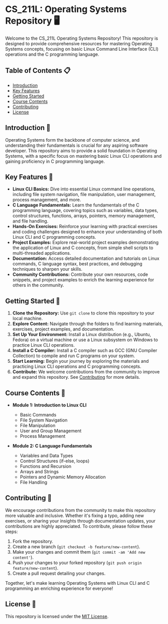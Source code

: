 # CS_211L: Operating Systems Repository 🖥️

Welcome to the CS_211L Operating Systems Repository! This repository is designed to provide comprehensive resources for mastering Operating Systems concepts, focusing on basic Linux Command Line Interface (CLI) operations and the C programming language.

## Table of Contents 📋

- [Introduction](#introduction)
- [Key Features](#key-features)
- [Getting Started](#getting-started)
- [Course Contents](#course-contents)
- [Contributing](#contributing)
- [License](#license)

## Introduction 🌟

Operating Systems form the backbone of computer science, and understanding their fundamentals is crucial for any aspiring software developer. This repository aims to provide a solid foundation in Operating Systems, with a specific focus on mastering basic Linux CLI operations and gaining proficiency in C programming language.

## Key Features 🔑

- **Linux CLI Basics:** Dive into essential Linux command line operations, including file system navigation, file manipulation, user management, process management, and more.
- **C Language Fundamentals:** Learn the fundamentals of the C programming language, covering topics such as variables, data types, control structures, functions, arrays, pointers, memory management, and file handling.
- **Hands-On Exercises:** Reinforce your learning with practical exercises and coding challenges designed to enhance your understanding of both Linux CLI and C programming concepts.
- **Project Examples:** Explore real-world project examples demonstrating the application of Linux and C concepts, from simple shell scripts to multi-threaded applications.
- **Documentation:** Access detailed documentation and tutorials on Linux commands, C language syntax, best practices, and debugging techniques to sharpen your skills.
- **Community Contributions:** Contribute your own resources, code snippets, and project examples to enrich the learning experience for others in the community.

## Getting Started 🚀

1. **Clone the Repository:** Use `git clone` to clone this repository to your local machine.
2. **Explore Content:** Navigate through the folders to find learning materials, exercises, project examples, and documentation.
3. **Set Up Your Environment:** Install a Linux distribution (e.g., Ubuntu, Fedora) on a virtual machine or use a Linux subsystem on Windows to practice Linux CLI operations.
4. **Install a C Compiler:** Install a C compiler such as GCC (GNU Compiler Collection) to compile and run C programs on your system.
5. **Start Learning:** Begin your journey by exploring the materials and practicing Linux CLI operations and C programming concepts.
6. **Contribute:** We welcome contributions from the community to improve and expand this repository. See [Contributing](#contributing) for more details.

## Course Contents 📘

- **Module 1: Introduction to Linux CLI**
  - Basic Commands
  - File System Navigation
  - File Manipulation
  - User and Group Management
  - Process Management

- **Module 2: C Language Fundamentals**
  - Variables and Data Types
  - Control Structures (if-else, loops)
  - Functions and Recursion
  - Arrays and Strings
  - Pointers and Dynamic Memory Allocation
  - File Handling

## Contributing 🤝

We encourage contributions from the community to make this repository more valuable and inclusive. Whether it's fixing a typo, adding new exercises, or sharing your insights through documentation updates, your contributions are highly appreciated. To contribute, please follow these steps:

1. Fork the repository.
2. Create a new branch (`git checkout -b feature/new-content`).
3. Make your changes and commit them (`git commit -am 'Add new content'`).
4. Push your changes to your forked repository (`git push origin feature/new-content`).
5. Create a pull request detailing your changes.

Together, let's make learning Operating Systems with Linux CLI and C programming an enriching experience for everyone!

## License 📝

This repository is licensed under the [MIT License](LICENSE).